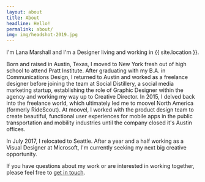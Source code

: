 ```yaml
---
layout: about
title: About
headline: Hello!
permalink: about/
img: img/headshot-2019.jpg
---
```


I'm Lana Marshall and I'm a Designer living and working in {{ site.location }}.

Born and raised in Austin, Texas, I moved to New York fresh out of high school to attend Pratt Institute. After graduating with my B.A. in Communications Design, I returned to Austin and worked as a freelance designer before joining the team at Social Distillery, a social media marketing startup, establishing the role of Graphic Designer within the agency and working my way up to Creative Director. In 2015, I delved back into the freelance world, which ultimately led me to moovel North America (formerly RideScout). At moovel, I worked with the product design team to create beautiful, functional user experiences for mobile apps in the public transportation and mobility industries until the company closed it's Austin offices. 

In July 2017, I relocated to Seattle. After a year and a half working as a Visual Designer at Microsoft, I'm currently seeking my next big creative opportunity.

If you have questions about my work or are interested in working together, please feel free to <a href="/contact/">get in touch</a>.